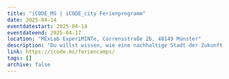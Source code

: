 ```yaml
---
title: "iCODE_MS | iCODE_city Ferienprogramm"
date: 2025-04-14
eventdatestart: 2025-04-14
eventdateend: 2025-04-17
location: "MExLab ExperiMINTe, Corrensstraße 2b, 48149 Münster"
description: "Du willst wissen, wie eine nachhaltige Stadt der Zukunft aussehen kann? Dann bist du hier richtig! Im Ferienprogramm lernst du Tools wie Scratch, senseBox oder 3D-Druck kennen und entwickelst eigene Ideen für eine smartere, grünere Stadt Münster. Egal ob Technik-Neuling oder Coding-Fan – gemeinsam gestalten wir die Stadt von morgen. Weitere Informationen und Anmeldung unter:"
link: https://icode.ms/feriencamps/
tags: []
archive: false
---
```

